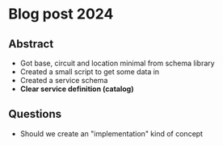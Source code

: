 # Blog post 2024

## Abstract

- Got base, circuit and location minimal from schema library
- Created a small script to get some data in
- Created a service schema
- **Clear service definition (catalog)**

## Questions

- Should we create an "implementation" kind of concept
